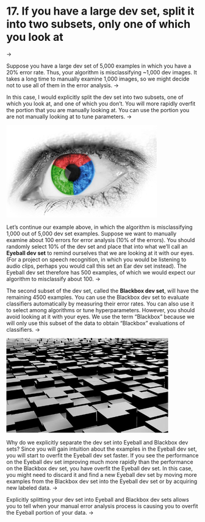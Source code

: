 # 17. If you have a large dev set, split it into two subsets, only one of which you look at
->


Suppose you have a large dev set of 5,000 examples in which you have a 20% error rate. Thus, your algorithm is misclassifying ~1,000 dev images. It takes a long time to manually examine 1,000 images, so we might decide not to use all of them in the error analysis.
->


In this case, I would explicitly split the dev set into two subsets, one of which you look at, and one of which you don’t. You will more rapidly overfit the portion that you are manually looking at. You can use the portion you are not manually looking at to tune parameters.
->

![img](../imgs/C17_01.png)


Let​’​s continue our example above, in which the algorithm is misclassifying 1,000 out of 5,000 dev set examples. Suppose we want to manually examine about 100 errors for error analysis (10% of the errors). You should randomly select 10% of the dev set and place that into what we’ll call an ​**Eyeball dev set**​ to remind ourselves that we are looking at it with our eyes. (For a project on speech recognition, in which you would be listening to audio clips, perhaps you would call this set an Ear dev set instead). The Eyeball dev set therefore has 500 examples, of which we would expect our algorithm to misclassify about 100.
->


The second subset of the dev set, called the **​Blackbox dev set​**, will have the remaining 4500 examples. You can use the Blackbox dev set to evaluate classifiers automatically by measuring their error rates. You can also use it to select among algorithms or tune hyperparameters. However, you should avoid looking at it with your eyes. We use the term “Blackbox” because we will only use this subset of the data to obtain “Blackbox” evaluations of classifiers.
->


![img](../imgs/C17_02.png)

Why do we explicitly separate the dev set into Eyeball and Blackbox dev sets? Since you will gain intuition about the examples in the Eyeball dev set, you will start to overfit the Eyeball dev set faster. If you see the performance on the Eyeball dev set improving much more rapidly than the performance on the Blackbox dev set, you have overfit the Eyeball dev set. In this case, you might need to discard it and find a new Eyeball dev set by moving more examples from the Blackbox dev set into the Eyeball dev set or by acquiring new labeled data.
->


Explicitly splitting your dev set into Eyeball and Blackbox dev sets allows you to tell when your manual error analysis process is causing you to overfit the Eyeball portion of your data.
->


